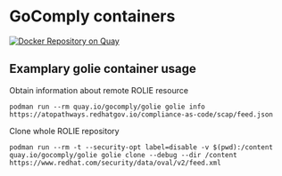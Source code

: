# GoComply containers

[![Docker Repository on Quay](https://quay.io/repository/gocomply/golie/status "Docker Repository on Quay")](https://quay.io/repository/gocomply/golie)

## Examplary golie container usage

Obtain information about remote ROLIE resource
```
podman run --rm quay.io/gocomply/golie golie info https://atopathways.redhatgov.io/compliance-as-code/scap/feed.json
```

Clone whole ROLIE repository

```
podman run --rm -t --security-opt label=disable -v $(pwd):/content quay.io/gocomply/golie golie clone --debug --dir /content https://www.redhat.com/security/data/oval/v2/feed.xml
```
